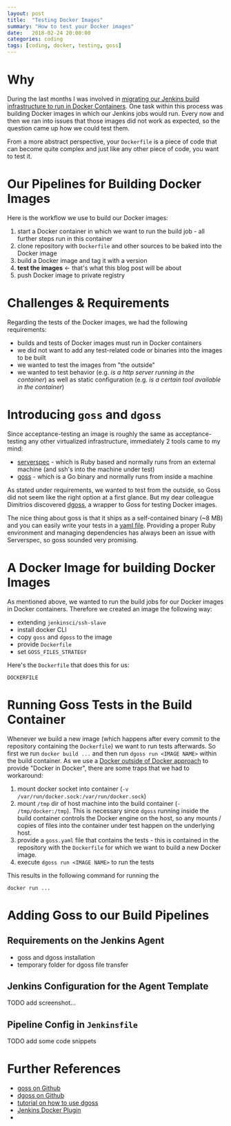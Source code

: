 ```yaml
---
layout: post
title:  "Testing Docker Images"
summary: "How to test your Docker images"
date:   2018-02-24 20:00:00
categories: coding
tags: [coding, docker, testing, goss]
---
```


# Why

During the last months I was involved in [migrating our Jenkins build infrastructure to run in Docker Containers](https://michaellihs.github.io/presentation-docker-meetup-20180215/index.html#/). One task within this process was building Docker images in which our Jenkins jobs would run. Every now and then we ran into issues that those images did not work as expected, so the question came up how we could test them.

From a more abstract perspective, your `Dockerfile` is a piece of code that can become quite complex and just like any other piece of code, you want to test it.


# Our Pipelines for Building Docker Images

Here is the workflow we use to build our Docker images:

1. start a Docker container in which we want to run the build job - all further steps run in this container
1. clone repository with `Dockerfile` and other sources to be baked into the Docker image
1. build a Docker image and tag it with a version
1. **test the images** &larr; that's what this blog post will be about
1. push Docker image to private registry


# Challenges & Requirements

Regarding the tests of the Docker images, we had the following requirements:

* builds and tests of Docker images must run in Docker containers
* we did not want to add any test-related code or binaries into the images to be built
* we wanted to test the images from "the outside"
* we wanted to test behavior (e.g. *is a http server running in the container*) as well as static configuration (e.g. *is a certain tool available in the container*)


# Introducing `goss` and `dgoss`

Since acceptance-testing an image is roughly the same as acceptance-testing any other virtualized infrastructure, immediately 2 tools came to my mind:

* [serverspec](http://serverspec.org) - which is Ruby based and normally runs from an external machine (and ssh's into the machine under test)
* [goss](https://github.com/aelsabbahy/goss) - which is a Go binary and normally runs from inside a machine

As stated under requirements, we wanted to test from the outside, so Goss did not seem like the right option at a first glance. But my dear colleague Dimitrios discovered [dgoss](https://github.com/aelsabbahy/goss/tree/master/extras/dgoss), a wrapper to Goss for testing Docker images.

The nice thing about goss is that it ships as a self-contained binary (~8 MB) and you can easily write your tests in a [yaml file](https://github.com/aelsabbahy/goss#manually-editing-goss-files). Providing a proper Ruby environment and managing dependencies has always been an issue with Serverspec, so goss sounded very promising.


# A Docker Image for building Docker Images

As mentioned above, we wanted to run the build jobs for our Docker images in Docker containers. Therefore we created an image the following way:

* extending `jenkinsci/ssh-slave`
* install docker CLI
* copy `goss` and `dgoss` to the image
* provide `Dockerfile`
* set `GOSS_FILES_STRATEGY`

Here's the `Dockerfile` that does this for us:

```
DOCKERFILE
```


# Running Goss Tests in the Build Container

Whenever we build a new image (which happens after every commit to the repository containing the `Dockerfile`) we want to run tests afterwards. So first we run `docker build ...` and then run `dgoss run <IMAGE NAME>` within the build container. As we use a [Docker outside of Docker approach](http://blog.teracy.com/2017/09/11/how-to-use-docker-in-docker-dind-and-docker-outside-of-docker-dood-for-local-ci-testing/) to provide "Docker in Docker", there are some traps that we had to workaround:

1. mount docker socket into container (`-v /var/run/docker.sock:/var/run/docker.sock`)
2. mount `/tmp` dir of host machine into the build container (`- /tmp/docker:/tmp`). This is necessary since `dgoss` running inside the build container controls the Docker engine on the host, so any mounts / copies of files into the container under test happen on the underlying host.
3. provide a `goss.yaml` file that contains the tests - this is contained in the repository with the `Dockerfile` for which we want to build a new Docker image.
4. execute `dgoss run <IMAGE NAME>` to run the tests

This results in the following command for running the

```
docker run ...
```


# Adding Goss to our Build Pipelines

## Requirements on the Jenkins Agent

* goss and dgoss installation
* temporary folder for dgoss file transfer


## Jenkins Configuration for the Agent Template

TODO add screenshot...


## Pipeline Config in `Jenkinsfile`

TODO add some code snippets


# Further References

* [goss on Github](https://github.com/aelsabbahy/goss)
* [dgoss on Github](https://github.com/aelsabbahy/goss/tree/master/extras/dgoss)
* [tutorial on how to use dgoss](https://medium.com/@aelsabbahy/tutorial-how-to-test-your-docker-image-in-half-a-second-bbd13e06a4a9)
* [Jenkins Docker Plugin](https://wiki.jenkins.io/display/JENKINS/Docker+Plugin)
* 
